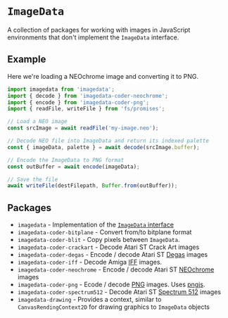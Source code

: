 # `ImageData`

A collection of packages for working with images in JavaScript environments that don't implement the `ImageData` interface.

## Example

Here we're loading a NEOchrome image and converting it to PNG.

```js
import imagedata from 'imagedata';
import { decode } from 'imagedata-coder-neochrome';
import { encode } from 'imagedata-coder-png';
import { readFile, writeFile } from 'fs/promises';

// Load a NEO image
const srcImage = await readFile('my-image.neo');

// Decode NEO file into ImageData and return its indexed palette
const { imageData, palette } = await decode(srcImage.buffer);

// Encode the ImageData to PNG format
const outBuffer = await encode(imageData);

// Save the file
await writeFile(destFilepath, Buffer.from(outBuffer));
```

## Packages

* `imagedata` - Implementation of the [`ImageData` interface](https://html.spec.whatwg.org/multipage/canvas.html#dom-imagedata-dev)
* `imagedata-coder-bitplane` - Convert from/to bitplane format
* `imagedata-coder-blit` - Copy pixels between `ImageData`.
* `imagedata-coder-crackart` - Decode Atari ST Crack Art images
* `imagedata-coder-degas` - Encode / decode Atari ST [Degas](https://en.wikipedia.org/wiki/DEGAS_(software)) images
* `imagedata-coder-iff` - Decode Amiga [IFF](https://en.wikipedia.org/wiki/Interchange_File_Format) images.
* `imagedata-coder-neochrome` - Encode / decode Atari ST [NEOchrome](https://en.wikipedia.org/wiki/NEOchrome) images
* `imagedata-coder-png` - Ecode / decode [PNG](https://en.wikipedia.org/wiki/Portable_Network_Graphics) images. Uses [pngjs](https://github.com/lukeapage/pngjs).
* `imagedata-coder-spectrum512` - Decode Atari ST [Spectrum 512](http://www.atarimania.com/utility-atari-st-spectrum-512_22312.html) images
* `imagedata-drawing` - Provides a context, similar to `CanvasRendingContext2D` for drawing graphics to `ImageData` objects
